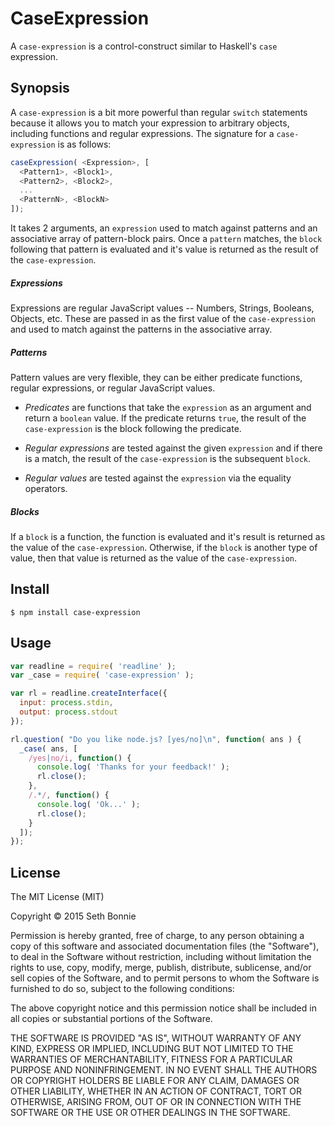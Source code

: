 # CaseExpression
A `case-expression` is a control-construct similar to Haskell's `case` 
expression. 

## Synopsis
A `case-expression` is a bit more powerful than regular `switch` statements 
because it allows you to match your expression to arbitrary objects, 
including functions and regular expressions. The signature for a 
`case-expression` is as follows:

```js
caseExpression( <Expression>, [
  <Pattern1>, <Block1>,
  <Pattern2>, <Block2>,
  ...
  <PatternN>, <BlockN>
]);
```

It takes 2 arguments, an `expression` used to match against 
patterns and an associative array of pattern-block pairs. Once a 
`pattern` matches, the `block` following that pattern is evaluated and it's 
value is returned as the result of the `case-expression`.

##### Expressions
Expressions are regular JavaScript values -- Numbers, Strings, Booleans, 
Objects, etc. These are passed in as the first value of the `case-expression` 
and used to match against the patterns in the associative array.

##### Patterns
Pattern values are very flexible, they can be either predicate functions, 
regular expressions, or regular JavaScript values.
  
  - *Predicates* are functions that take the `expression` as an argument and 
  return a `boolean` value. If the predicate returns `true`, the result 
  of the `case-expression` is the block following the predicate.
  
  - *Regular expressions* are tested against the given `expression` and 
  if there is a match, the result of the `case-expression` is the subsequent 
  `block`.
  
  - *Regular values* are tested against the `expression` via the equality operators.
  
##### Blocks
If a `block` is a function, the function is evaluated and it's result is returned 
as the value of the `case-expression`. Otherwise, if the `block` is another type of 
value, then that value is returned as the value of the `case-expression`.

## Install
    $ npm install case-expression 

## Usage
```js
var readline = require( 'readline' );
var _case = require( 'case-expression' );

var rl = readline.createInterface({
  input: process.stdin,
  output: process.stdout
});

rl.question( "Do you like node.js? [yes/no]\n", function( ans ) {
  _case( ans, [
    /yes|no/i, function() {
      console.log( 'Thanks for your feedback!' );
      rl.close();
    },
    /.*/, function() {
      console.log( 'Ok...' );
      rl.close();
    }
  ]);
});
```

## License
The MIT License (MIT)

Copyright &copy; 2015 Seth Bonnie

Permission is hereby granted, free of charge, to any person obtaining a copy of this software and associated documentation files (the "Software"), to deal in the Software without restriction, including without limitation the rights to use, copy, modify, merge, publish, distribute, sublicense, and/or sell copies of the Software, and to permit persons to whom the Software is furnished to do so, subject to the following conditions:

The above copyright notice and this permission notice shall be included in all copies or substantial portions of the Software.

THE SOFTWARE IS PROVIDED "AS IS", WITHOUT WARRANTY OF ANY KIND, EXPRESS OR IMPLIED, INCLUDING BUT NOT LIMITED TO THE WARRANTIES OF MERCHANTABILITY, FITNESS FOR A PARTICULAR PURPOSE AND NONINFRINGEMENT. IN NO EVENT SHALL THE AUTHORS OR COPYRIGHT HOLDERS BE LIABLE FOR ANY CLAIM, DAMAGES OR OTHER LIABILITY, WHETHER IN AN ACTION OF CONTRACT, TORT OR OTHERWISE, ARISING FROM, OUT OF OR IN CONNECTION WITH THE SOFTWARE OR THE USE OR OTHER DEALINGS IN THE SOFTWARE.
